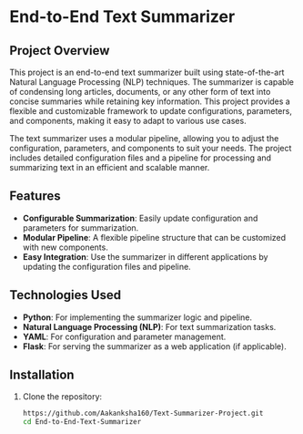 # End-to-End Text Summarizer

## Project Overview
This project is an end-to-end text summarizer built using state-of-the-art Natural Language Processing (NLP) techniques. The summarizer is capable of condensing long articles, documents, or any other form of text into concise summaries while retaining key information. This project provides a flexible and customizable framework to update configurations, parameters, and components, making it easy to adapt to various use cases.

The text summarizer uses a modular pipeline, allowing you to adjust the configuration, parameters, and components to suit your needs. The project includes detailed configuration files and a pipeline for processing and summarizing text in an efficient and scalable manner.

## Features
- **Configurable Summarization**: Easily update configuration and parameters for summarization.
- **Modular Pipeline**: A flexible pipeline structure that can be customized with new components.
- **Easy Integration**: Use the summarizer in different applications by updating the configuration files and pipeline.

## Technologies Used
- **Python**: For implementing the summarizer logic and pipeline.
- **Natural Language Processing (NLP)**: For text summarization tasks.
- **YAML**: For configuration and parameter management.
- **Flask**: For serving the summarizer as a web application (if applicable).

## Installation

1. Clone the repository:
   ```bash
   https://github.com/Aakanksha160/Text-Summarizer-Project.git
   cd End-to-End-Text-Summarizer

